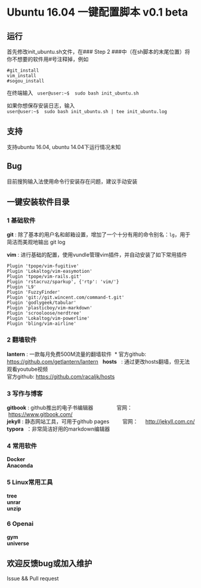 # Ubuntu 16.04 一键配置脚本 v0.1 beta
## 运行
首先修改init_ubuntu.sh文件，在### Step 2 ###中（在sh脚本的末尾位置）将你不想要的软件用#号注释掉，例如
```
#git_install
vim_install
#sogou_install
```
在终端输入  
`user@user:~$  sudo bash init_ubuntu.sh`
  
如果你想保存安装日志，输入  
`user@user:~$  sudo bash init_ubuntu.sh | tee init_ubuntu.log`
## 支持
支持ubuntu 16.04, ubuntu 14.04下运行情况未知
## Bug
目前搜狗输入法使用命令行安装存在问题，建议手动安装
## 一键安装软件目录
### 1 基础软件
**git** : 除了基本的用户名和邮箱设置，增加了一个十分有用的命令别名：`lg`，用于简洁而美观地输出 git log

**vim** : 进行基础的配置，使用vundle管理vim插件，并自动安装了如下常用插件  
```
Plugin 'tpope/vim-fugitive'
Plugin 'Lokaltog/vim-easymotion'
Plugin 'tpope/vim-rails.git'
Plugin 'rstacruz/sparkup', {'rtp': 'vim/'}
Plugin 'L9'
Plugin 'FuzzyFinder'
Plugin 'git://git.wincent.com/command-t.git'
Plugin 'godlygeek/tabular'
Plugin 'plasticboy/vim-markdown'
Plugin 'scrooloose/nerdtree'
Plugin 'Lokaltog/vim-powerline'
Plugin 'bling/vim-airline'
```
### 2 翻墙软件
**lantern** : 一款每月免费500M流量的翻墙软件  *
官方github: https://github.com/getlantern/lantern  
**hosts**   : 通过更改hosts翻墙，但无法观看youtube视频  
官方github: https://github.com/racaljk/hosts  

### 3 写作与博客
**gitbook** : github推出的电子书编辑器                官网：      https://www.gitbook.com/  
**jekyll**  : 静态网站工具，可用于github pages         官网：     http://jekyll.com.cn/  
**typora**  ：非常简洁好用的markdown编辑器  

### 4 常用软件
**Docker**  
**Anaconda**  

### 5 Linux常用工具
**tree**  
**unrar**  
**unzip**  

### 6 Openai
**gym**  
**universe**  

## 欢迎反馈bug或加入维护
Issue && Pull request
